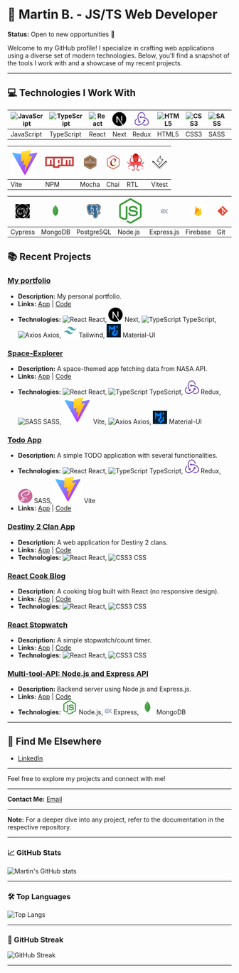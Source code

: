 # 🌟 Martin B. - JS/TS Web Developer
**Status:** Open to new opportunities 🚀

Welcome to my GitHub profile! I specialize in crafting web applications using a diverse set of modern technologies. Below, you'll find a snapshot of the tools I work with and a showcase of my recent projects.

---

## 💻 Technologies I Work With

| ![JavaScript](https://raw.githubusercontent.com/SpooRe91/icons-and-graphs/main/icons-and-graphics-main/icomoon/programming/PNG/javascript.png?raw=true) | ![TypeScript](https://raw.githubusercontent.com/SpooRe91/icons-and-graphs/main/icons-and-graphics-main/icomoon/programming/PNG/typescript.png?raw=true) | ![React](https://raw.githubusercontent.com/SpooRe91/icons-and-graphs/main/icons-and-graphics-main/icomoon/programming/PNG/react.png?raw=true) | ![Next](https://github.com/SpooRe91/icons-and-graphics/blob/main/icons-and-graphics-main/icomoon/programming/PNG/nextjs_icon.png?raw=true) | ![Redux](https://github.com/SpooRe91/icons-and-graphics/blob/main/icons-and-graphics-main/icomoon/programming/SVG/redux%2Boriginal-1324760569678085188.png?raw=true) | ![HTML5](https://raw.githubusercontent.com/SpooRe91/icons-and-graphs/main/icons-and-graphics-main/icomoon/programming/PNG/html5.png?raw=true) | ![CSS3](https://raw.githubusercontent.com/SpooRe91/icons-and-graphs/main/icons-and-graphics-main/icomoon/programming/PNG/css3.png?raw=true) | ![SASS](https://raw.githubusercontent.com/SpooRe91/icons-and-graphs/main/icons-and-graphics-main/icomoon/programming/PNG/sass.png?raw=true) | ![Tailwind](https://github.com/SpooRe91/icons-and-graphics/blob/main/icons-and-graphics-main/icomoon/programming/PNG/tailwind_icon.png?raw=true) |
| --- | --- | --- | --- | --- | --- | --- | --- | --- |
| JavaScript | TypeScript | React | Next | Redux | HTML5 | CSS3 | SASS | Tailwind |

| ![Vite](https://github.com/SpooRe91/icons-and-graphics/blob/main/icons-and-graphics-main/icomoon/programming/SVG/vite-svgrepo-com.svg?raw=true) | ![NPM](https://github.com/SpooRe91/icons-and-graphics/blob/main/icons-and-graphics-main/icomoon/programming/SVG/npm.svg?raw=true) | ![Mocha](https://github.com/SpooRe91/icons-and-graphics/blob/main/icons-and-graphics-main/icomoon/programming/PNG/mocha_plain_logo_icon_146426.png?raw=true) | ![Chai](https://github.com/SpooRe91/icons-and-graphics/blob/main/icons-and-graphics-main/icomoon/programming/PNG/chaijs_logo_icon_168435.png?raw=true) | ![RTL](https://github.com/SpooRe91/icons-and-graphics/blob/48eca20ae686dd6e5c456eae462393092fd81dbf/icons-and-graphics-main/icomoon/programming/PNG/RTL.png?raw=true) | ![Vitest](https://github.com/SpooRe91/icons-and-graphics/blob/main/icons-and-graphics-main/icomoon/programming/PNG/vitest_logo_icon_249256.png?raw=true) |
| --- | --- | --- | --- | --- | --- |
 Vite | NPM | Mocha | Chai | RTL | Vitest |

| ![Cypress](https://github.com/SpooRe91/icons-and-graphics/blob/main/icons-and-graphics-main/icomoon/programming/PNG/cypress_logo_icon_247239.png?raw=true) | ![MongoDB](https://github.com/SpooRe91/icons-and-graphics/blob/main/icons-and-graphics-main/icomoon/programming/PNG/mongoDB%20icon.png?raw=true) | ![PostgreSQL](https://github.com/SpooRe91/icons-and-graphics/blob/main/icons-and-graphics-main/icomoon/programming/PNG/postgre.png?raw=true) | ![Node.js](https://github.com/SpooRe91/icons-and-graphics/blob/main/icons-and-graphics-main/icomoon/programming/SVG/node-dot-js.svg?raw=true) | ![Express.js](https://github.com/SpooRe91/icons-and-graphics/blob/main/icons-and-graphics-main/icomoon/programming/PNG/icons8-express-js-16.png?raw=true) | ![Firebase](https://github.com/SpooRe91/icons-and-graphics/blob/main/icons-and-graphics-main/icomoon/programming/PNG/firebase%20icon.png?raw=true) | ![Git](https://github.com/SpooRe91/icons-and-graphics/blob/main/icons-and-graphics-main/icomoon/programming/PNG/git%20icon.png?raw=true) |
| --- | --- | --- | --- | --- | --- | --- |
| Cypress | MongoDB | PostgreSQL | Node.js | Express.js | Firebase | Git |

## 📚 Recent Projects

### [My portfolio](https://mb-portfolio-app.vercel.app/)
* **Description:** My personal portfolio.
* **Links:** [App](https://mb-portfolio-app.vercel.app/) | [Code](https://github.com/SpooRe91/mb-portfolio-app)
* **Technologies:** ![React](https://raw.githubusercontent.com/SpooRe91/icons-and-graphs/main/icons-and-graphics-main/icomoon/programming/PNG/react.png?raw=true) React, ![Next](https://github.com/SpooRe91/icons-and-graphics/blob/main/icons-and-graphics-main/icomoon/programming/PNG/nextjs_icon.png?raw=true) Next, ![TypeScript](https://raw.githubusercontent.com/SpooRe91/icons-and-graphs/main/icons-and-graphics-main/icomoon/programming/PNG/typescript.png?raw=true) TypeScript, ![Axios](https://raw.githubusercontent.com/SpooRe91/icons-and-graphs/main/icons-and-graphics-main/icomoon/programming/PNG/AXIOS%20LOGO.png?raw=true) Axios, ![Tailwind](https://github.com/SpooRe91/icons-and-graphics/blob/main/icons-and-graphics-main/icomoon/programming/PNG/tailwind_icon.png?raw=true) Tailwind, ![Material-UI](https://github.com/SpooRe91/icons-and-graphics/blob/main/icons-and-graphics-main/icomoon/programming/PNG/MUI%20icon.PNG?raw=true) Material-UI

### [Space-Explorer](https://mb-space-explorer.vercel.app/)
* **Description:** A space-themed app fetching data from NASA API.
* **Links:** [App](https://mb-space-explorer.vercel.app/) | [Code](https://github.com/SpooRe91/space-explorer)
* **Technologies:** ![React](https://raw.githubusercontent.com/SpooRe91/icons-and-graphs/main/icons-and-graphics-main/icomoon/programming/PNG/react.png?raw=true) React, ![TypeScript](https://raw.githubusercontent.com/SpooRe91/icons-and-graphs/main/icons-and-graphics-main/icomoon/programming/PNG/typescript.png?raw=true) TypeScript, ![Redux](https://github.com/SpooRe91/icons-and-graphics/blob/main/icons-and-graphics-main/icomoon/programming/SVG/redux%2Boriginal-1324760569678085188.png?raw=true) Redux, ![SASS](https://raw.githubusercontent.com/SpooRe91/icons-and-graphs/main/icons-and-graphics-main/icomoon/programming/PNG/sass.png?raw=true) SASS, ![Vite](https://github.com/SpooRe91/icons-and-graphics/blob/main/icons-and-graphics-main/icomoon/programming/SVG/vite-svgrepo-com.svg?raw=true) Vite, ![Axios](https://raw.githubusercontent.com/SpooRe91/icons-and-graphs/main/icons-and-graphics-main/icomoon/programming/PNG/AXIOS%20LOGO.png?raw=true) Axios, ![Material-UI](https://github.com/SpooRe91/icons-and-graphics/blob/main/icons-and-graphics-main/icomoon/programming/PNG/MUI%20icon.PNG?raw=true) Material-UI

### [Todo App](https://todo-app-pi-ochre.vercel.app/)
* **Description:** A simple TODO application with several functionalities.
* **Technologies:** ![React](https://raw.githubusercontent.com/SpooRe91/icons-and-graphs/main/icons-and-graphics-main/icomoon/programming/PNG/react.png?raw=true) React, ![TypeScript](https://raw.githubusercontent.com/SpooRe91/icons-and-graphs/main/icons-and-graphics-main/icomoon/programming/PNG/typescript.png?raw=true) TypeScript, ![Redux](https://github.com/SpooRe91/icons-and-graphics/blob/main/icons-and-graphics-main/icomoon/programming/SVG/redux%2Boriginal-1324760569678085188.png?raw=true) Redux, ![SASS](https://github.com/SpooRe91/icons-and-graphics/blob/main/icons-and-graphics-main/icomoon/programming/PNG/sass.png?raw=true) SASS, ![Vite](https://github.com/SpooRe91/icons-and-graphics/blob/main/icons-and-graphics-main/icomoon/programming/SVG/vite-svgrepo-com.svg?raw=true) Vite
* **Links:** [App](https://mb-todo.vercel.app/) | [Code](https://github.com/SpooRe91/MB-TODO-vite)

### [Destiny 2 Clan App](https://destiny2-bgs.vercel.app/)
* **Description:** A web application for Destiny 2 clans.
* **Links:** [App](https://destiny2-bgs.vercel.app/) | [Code](https://github.com/SpooRe91/destiny2-react)
* **Technologies:** ![React](https://raw.githubusercontent.com/SpooRe91/icons-and-graphs/main/icons-and-graphics-main/icomoon/programming/PNG/react.png?raw=true) React, ![CSS3](https://raw.githubusercontent.com/SpooRe91/icons-and-graphs/main/icons-and-graphics-main/icomoon/programming/PNG/css3.png?raw=true) CSS

### [React Cook Blog](https://mb-cookblog.vercel.app/)
* **Description:** A cooking blog built with React (no responsive design).
* **Links:** [App](https://mb-cookblog.vercel.app/) | [Code](https://github.com/SpooRe91/react-js-project-final)
* **Technologies:** ![React](https://raw.githubusercontent.com/SpooRe91/icons-and-graphs/main/icons-and-graphics-main/icomoon/programming/PNG/react.png?raw=true) React, ![CSS3](https://raw.githubusercontent.com/SpooRe91/icons-and-graphs/main/icons-and-graphics-main/icomoon/programming/PNG/css3.png?raw=true) CSS

### [React Stopwatch](https://simple-stopwatch.vercel.app/)
* **Description:** A simple stopwatch/count timer.
* **Links:** [App](https://simple-stopwatch.vercel.app/) | [Code](https://github.com/SpooRe91/react-stopwatch)
* **Technologies:** ![React](https://raw.githubusercontent.com/SpooRe91/icons-and-graphs/main/icons-and-graphics-main/icomoon/programming/PNG/react.png?raw=true) React, ![CSS3](https://raw.githubusercontent.com/SpooRe91/icons-and-graphs/main/icons-and-graphics-main/icomoon/programming/PNG/css3.png?raw=true) CSS

### [Multi-tool-API: Node.js and Express API](https://mb-cook-server.vercel.app/)
* **Description:** Backend server using Node.js and Express.js.
* **Links:** [App](https://mb-cook-server.vercel.app/) | [Code](https://github.com/SpooRe91/multi-tool-API)
* **Technologies:** ![Node.js](https://github.com/SpooRe91/icons-and-graphics/blob/main/icons-and-graphics-main/icomoon/programming/PNG/node-dot-js.png?raw=true) Node.js, ![Express](https://github.com/SpooRe91/icons-and-graphics/blob/main/icons-and-graphics-main/icomoon/programming/PNG/icons8-express-js-16.png?raw=true) Express, ![MongoDB](https://github.com/SpooRe91/icons-and-graphics/blob/main/icons-and-graphics-main/icomoon/programming/PNG/mongoDB%20icon.png?raw=true) MongoDB

---

## 🔗 Find Me Elsewhere

- [LinkedIn](https://www.linkedin.com/in/mbogdanov9110/)

---

Feel free to explore my projects and connect with me!

---

**Contact Me:** [Email](mailto:m.bogdanov9110@gmail.com)

---

**Note:** For a deeper dive into any project, refer to the documentation in the respective repository.

---

### 📈 GitHub Stats

![Martin's GitHub stats](https://github-readme-stats.vercel.app/api?username=spoore91&show_icons=true&theme=radical)

---

### 🛠️ Top Languages

![Top Langs](https://github-readme-stats.vercel.app/api/top-langs/?username=spoore91&layout=compact&theme=radical)

---

### 🚀 GitHub Streak

![GitHub Streak](https://streak-stats.demolab.com?user=spoore91&theme=radical&date_format=M%20j%5B%2C%20Y%5D)

---
